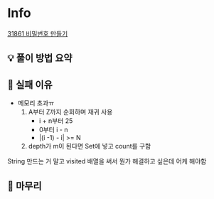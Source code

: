 # Info
[31861 비밀번호 만들기](https://www.acmicpc.net/problem/31861)

## 💡 풀이 방법 요약

## 👀 실패 이유
+ 메모리 초과ㅠ
   1. A부터 Z까지 순회하며 재귀 사용
      + i + n부터 25
      + 0부터 i - n
      + |(i -1) - i| >= N
   2. depth가 m이 된다면 Set에 넣고 count를 구함

String 만드는 거 말고 visited 배열을 써서 뭔가 해결하고 싶은데 어케 해야함
## 🙂 마무리

